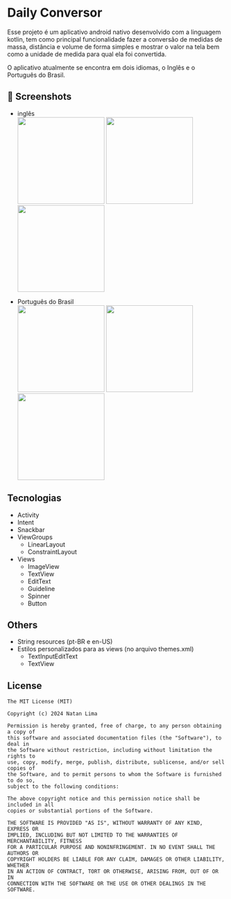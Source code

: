 # Daily Conversor
Esse projeto é um aplicativo android nativo desenvolvido com a linguagem kotlin, tem como principal funcionalidade fazer a conversão de medidas de massa, distância e volume de forma simples e mostrar o valor na tela bem como a unidade de medida para qual ela foi convertida.

O aplicativo atualmente se encontra em dois idiomas, o Inglês e o Português do Brasil.

## :camera_flash: Screenshots
<!-- You can add more screenshots here if you like -->
- inglês <br />
<img src="https://github.com/user-attachments/assets/36f43304-3123-445c-80e9-b4f7379df245" width="200"/> <img src="https://github.com/user-attachments/assets/3d638af2-0476-4c60-a50f-e8b842a634b7" width="200"/> <img src="https://github.com/user-attachments/assets/9459e500-ea41-42fb-a3a6-7c19719c16a5" width="200"/>

- Português do Brasil <br />
<img src="https://github.com/user-attachments/assets/ab8867e7-8500-478a-9bdf-e78cda8ddd2b" width="200"/> <img src="https://github.com/user-attachments/assets/df1c2a6c-6bb8-416f-8118-5b5b95cf96c3" width="200"/> <img src="https://github.com/user-attachments/assets/f3eb7bfe-0253-4036-8aca-db0025ed467d" width="200"/>

## Tecnologias
- Activity
- Intent
- Snackbar
- ViewGroups
  - LinearLayout
  - ConstraintLayout
- Views
  - ImageView
  - TextView
  - EditText
  - Guideline
  - Spinner
  - Button

## Others
- String resources (pt-BR e en-US)
- Estilos personalizados para as views (no arquivo themes.xml)
  - TextInputEditText
  - TextView


## License
```
The MIT License (MIT)

Copyright (c) 2024 Natan Lima

Permission is hereby granted, free of charge, to any person obtaining a copy of
this software and associated documentation files (the "Software"), to deal in
the Software without restriction, including without limitation the rights to
use, copy, modify, merge, publish, distribute, sublicense, and/or sell copies of
the Software, and to permit persons to whom the Software is furnished to do so,
subject to the following conditions:

The above copyright notice and this permission notice shall be included in all
copies or substantial portions of the Software.

THE SOFTWARE IS PROVIDED "AS IS", WITHOUT WARRANTY OF ANY KIND, EXPRESS OR
IMPLIED, INCLUDING BUT NOT LIMITED TO THE WARRANTIES OF MERCHANTABILITY, FITNESS
FOR A PARTICULAR PURPOSE AND NONINFRINGEMENT. IN NO EVENT SHALL THE AUTHORS OR
COPYRIGHT HOLDERS BE LIABLE FOR ANY CLAIM, DAMAGES OR OTHER LIABILITY, WHETHER
IN AN ACTION OF CONTRACT, TORT OR OTHERWISE, ARISING FROM, OUT OF OR IN
CONNECTION WITH THE SOFTWARE OR THE USE OR OTHER DEALINGS IN THE SOFTWARE.
```
